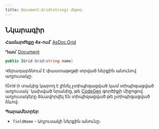 ```yaml
---
title: Document.Grid(string) մեթոդ
---
```


## Նկարագիր

**Համարժեքը 4x-ում՝** [AsDoc.Grid](https://armsoft.github.io/as4x-docs/HTM/ProgrGuide/Functions/ASDOC/Grid.html)

**Դաս՝** [Document](../document.md)

```c#
public IGrid Grid(string name)
```

Վերադարձնում է փաստաթղթի տրված ներքին անունով աղյուսակը։

IGrid-ի տակից կարող է լինել չտիպիզացված կամ տիպիզացված աղյուսակ` կախված նրանից, թե [CodeGen](../../CodeGen/CodeGen.md) գործիքի միջոցով աղյուսակերը ձևավորվել են տիպիզացված թե չտիպիզացված ձևով։

**Պարամետրեր**

* `fieldName` - Աղյուսակի ներքին անունը։

